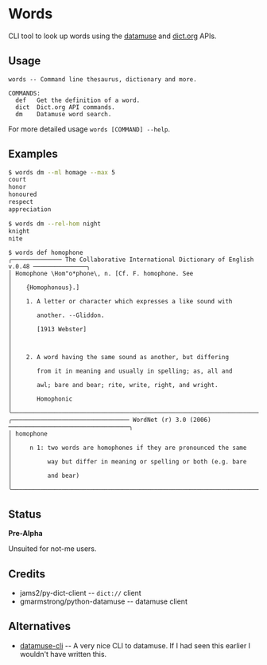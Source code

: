 Words
=====

CLI tool to look up words using the [datamuse][datamuse] and [dict.org][dict] APIs.

[datamuse]: https://www.datamuse.com/api/
[dict]: http://dict.org

Usage
-----

```
words -- Command line thesaurus, dictionary and more.

COMMANDS:
  def   Get the definition of a word.
  dict  Dict.org API commands.
  dm    Datamuse word search.
```

For more detailed usage `words [COMMAND] --help`.

Examples
--------

``` bash
$ words dm --ml homage --max 5
court
honor
honoured
respect
appreciation
```

``` bash
$ words dm --rel-hom night
knight
nite
```

``` text
$ words def homophone
╭────────────── The Collaborative International Dictionary of English v.0.48 ───────────────╮
│ Homophone \Hom"o*phone\, n. [Cf. F. homophone. See                                        │
│    {Homophonous}.]                                                                        │
│    1. A letter or character which expresses a like sound with                             │
│       another. --Gliddon.                                                                 │
│       [1913 Webster]                                                                      │
│                                                                                           │
│    2. A word having the same sound as another, but differing                              │
│       from it in meaning and usually in spelling; as, all and                             │
│       awl; bare and bear; rite, write, right, and wright.                                 │
│       Homophonic                                                                          │
╰───────────────────────────────────────────────────────────────────────────────────────────╯
╭───────────────────────────────── WordNet (r) 3.0 (2006) ──────────────────────────────────╮
│ homophone                                                                                 │
│     n 1: two words are homophones if they are pronounced the same                         │
│          way but differ in meaning or spelling or both (e.g. bare                         │
│          and bear)                                                                        │
╰───────────────────────────────────────────────────────────────────────────────────────────╯
```

Status
------

**Pre-Alpha**

Unsuited for not-me users.

Credits
------------

* jams2/py-dict-client -- `dict://` client
* gmarmstrong/python-datamuse -- datamuse client

Alternatives
------------

* [datamuse-cli](https://pypi.org/project/datamuse-cli/) -- A very nice CLI to
  datamuse. If I had seen this earlier I wouldn't have written this.
